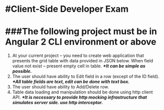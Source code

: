 #Client-Side Developer Exam
=================================
###The following project must be in Angular 2 CLI environment or above 
=================================
1. At your current project – you need to create web application that presents
the grid table with data provided in JSON below.
When field value not exist – present empty cell in table.
___*It can be simple as possible.___
2. The user should have ability to Edit field in a row (except of the ID field).
___*All table fields are text, edit can be done with text box.___
3. The user should have ability to Add/Delete row.
4. Table data loading and manipulation should be done using http client API. 
___*It is necessary to provide http mocking infrastructure that simulates server side.
use http interceptor.___
